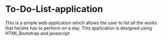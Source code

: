# To-Do-List-application
This is a simple web application which allows the user to list all the works that he/she has to perform on a day. This application is designed using HTML,Bootstrap and javascript

